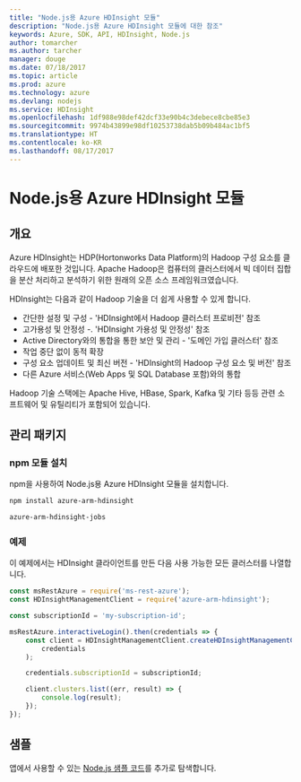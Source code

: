 ```yaml
---
title: "Node.js용 Azure HDInsight 모듈"
description: "Node.js용 Azure HDInsight 모듈에 대한 참조"
keywords: Azure, SDK, API, HDInsight, Node.js
author: tomarcher
ms.author: tarcher
manager: douge
ms.date: 07/18/2017
ms.topic: article
ms.prod: azure
ms.technology: azure
ms.devlang: nodejs
ms.service: HDInsight
ms.openlocfilehash: 1df988e98def42dcf33e90b4c3debece8cbe85e3
ms.sourcegitcommit: 9974b43899e98df10253738dab5b09b484ac1bf5
ms.translationtype: HT
ms.contentlocale: ko-KR
ms.lasthandoff: 08/17/2017
---
```

# <a name="azure-hdinsight-modules-for-nodejs"></a>Node.js용 Azure HDInsight 모듈

## <a name="overview"></a>개요

Azure HDInsight는 HDP(Hortonworks Data Platform)의 Hadoop 구성 요소를 클라우드에 배포한 것입니다. Apache Hadoop은 컴퓨터의 클러스터에서 빅 데이터 집합을 분산 처리하고 분석하기 위한 원래의 오픈 소스 프레임워크였습니다.

HDInsight는 다음과 같이 Hadoop 기술을 더 쉽게 사용할 수 있게 합니다.
- 간단한 설정 및 구성 - 'HDInsight에서 Hadoop 클러스터 프로비전' 참조
- 고가용성 및 안정성 -. 'HDInsight 가용성 및 안정성' 참조
- Active Directory와의 통합을 통한 보안 및 관리 - '도메인 가입 클러스터' 참조
- 작업 중단 없이 동적 확장
- 구성 요소 업데이트 및 최신 버전 - 'HDInsight의 Hadoop 구성 요소 및 버전' 참조
- 다른 Azure 서비스(Web Apps 및 SQL Database 포함)와의 통합

Hadoop 기술 스택에는 Apache Hive, HBase, Spark, Kafka 및 기타 등등 관련 소프트웨어 및 유틸리티가 포함되어 있습니다. 

## <a name="management-package"></a>관리 패키지

### <a name="install-the-npm-modules"></a>npm 모듈 설치

npm을 사용하여 Node.js용 Azure HDInsight 모듈을 설치합니다.

```bash
npm install azure-arm-hdinsight
```

```bash
azure-arm-hdinsight-jobs
```

### <a name="example"></a>예제 

이 예제에서는 HDInsight 클라이언트를 만든 다음 사용 가능한 모든 클러스터를 나열합니다. 

```javascript
const msRestAzure = require('ms-rest-azure');
const HDInsightManagementClient = require('azure-arm-hdinsight');

const subscriptionId = 'my-subscription-id';

msRestAzure.interactiveLogin().then(credentials => {
    const client = HDInsightManagementClient.createHDInsightManagementClient(
        credentials
    );

    credentials.subscriptionId = subscriptionId;

    client.clusters.list((err, result) => {
        console.log(result);
    });
});
```

## <a name="samples"></a>샘플

앱에서 사용할 수 있는 [Node.js 샘플 코드](https://azure.microsoft.com/resources/samples/?platform=nodejs)를 추가로 탐색합니다.
